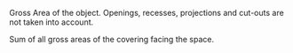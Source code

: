 Gross Area of the object. Openings, recesses, projections and cut-outs are not taken into account.


<!-- comment -->


Sum of all gross areas of the covering facing the space.
